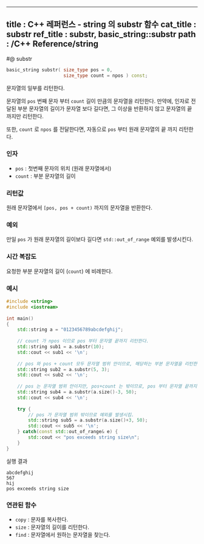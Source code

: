 ----------------
title : C++ 레퍼런스 - string 의 substr 함수
cat_title :  substr
ref_title : substr, basic_string::substr
path : /C++ Reference/string
----------------

#@ substr


```cpp
basic_string substr( size_type pos = 0,
                     size_type count = npos ) const;
```

문자열의 일부를 리턴한다.

문자열의 `pos` 번째 문자 부터 `count` 길이 만큼의 문자열을 리턴한다. 만약에, 인자로 전달된 부분 문자열의 길이가 문자열 보다 길다면, 그 이상을 반환하지 않고 문자열의 끝 까지만 리턴한다.

또한, `count` 로 `npos` 를 전달한다면, 자동으로 `pos` 부터 원래 문자열의 끝 까지 리턴한다.

### 인자

* `pos`	: 첫번째 문자의 위치 (원래 문자열에서)
* `count` : 부분 문자열의 길이

### 리턴값

원래 문자열에서 `[pos, pos + count)` 까지의 문자열을 반환한다.

### 예외

만일 `pos` 가 원래 문자열의 길이보다 길다면 `std::out_of_range` 예외를 발생시킨다.

### 시간 복잡도

요청한 부분 문자열의 길이 (`count`) 에 비례한다.

### 예시

```cpp
#include <string>
#include <iostream>
 
int main()
{
    std::string a = "0123456789abcdefghij";
 
    // count 가 npos 이므로 pos 부터 문자열 끝까지 리턴한다.
    std::string sub1 = a.substr(10);
    std::cout << sub1 << '\n';
 
    // pos 와 pos + count 모두 문자열 범위 안이므로, 해당하는 부분 문자열을 리턴한다.
    std::string sub2 = a.substr(5, 3);
    std::cout << sub2 << '\n';
 
    // pos 는 문자열 범위 안이지만, pos+count 는 밖이므로, pos 부터 문자열 끝까지 리턴한다. 
    std::string sub4 = a.substr(a.size()-3, 50);
    std::cout << sub4 << '\n';
 
    try {
        // pos 가 문자열 범위 밖이므로 예외를 발생시킴.
        std::string sub5 = a.substr(a.size()+3, 50);
        std::cout << sub5 << '\n';
    } catch(const std::out_of_range& e) {
        std::cout << "pos exceeds string size\n";
    }
}
```

실행 결과

```exec
abcdefghij
567
hij
pos exceeds string size
```

### 연관된 함수

* `copy` : 문자를 복사한다.
* `size` : 문자열의 길이를 리턴한다.
* `find` : 문자열에서 원하는 문자열을 찾는다.
